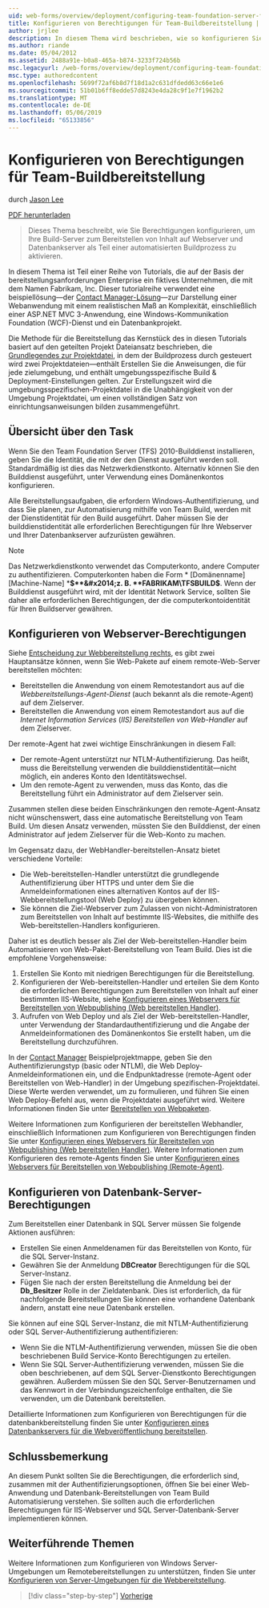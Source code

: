 ```yaml
---
uid: web-forms/overview/deployment/configuring-team-foundation-server-for-web-deployment/configuring-permissions-for-team-build-deployment
title: Konfigurieren von Berechtigungen für Team-Buildbereitstellung | Microsoft-Dokumentation
author: jrjlee
description: In diesem Thema wird beschrieben, wie so konfigurieren Sie Berechtigungen zum Aktivieren des Buildservers zum Bereitstellen von Inhalt auf Webserver und Datenbankserver als Teil eines automatisierten b wird...
ms.author: riande
ms.date: 05/04/2012
ms.assetid: 2488a91e-b0a8-465a-b874-3233f724b56b
msc.legacyurl: /web-forms/overview/deployment/configuring-team-foundation-server-for-web-deployment/configuring-permissions-for-team-build-deployment
msc.type: authoredcontent
ms.openlocfilehash: 5699f72af6b8d7f18d1a2c631dfdedd63c66e1e6
ms.sourcegitcommit: 51b01b6ff8edde57d8243e4da28c9f1e7f1962b2
ms.translationtype: MT
ms.contentlocale: de-DE
ms.lasthandoff: 05/06/2019
ms.locfileid: "65133856"
---
```

# <a name="configuring-permissions-for-team-build-deployment"></a>Konfigurieren von Berechtigungen für Team-Buildbereitstellung

durch [Jason Lee](https://github.com/jrjlee)

[PDF herunterladen](https://msdnshared.blob.core.windows.net/media/MSDNBlogsFS/prod.evol.blogs.msdn.com/CommunityServer.Blogs.Components.WeblogFiles/00/00/00/63/56/8130.DeployingWebAppsInEnterpriseScenarios.pdf)

> Dieses Thema beschreibt, wie Sie Berechtigungen konfigurieren, um Ihre Build-Server zum Bereitstellen von Inhalt auf Webserver und Datenbankserver als Teil einer automatisierten Buildprozess zu aktivieren.

In diesem Thema ist Teil einer Reihe von Tutorials, die auf der Basis der bereitstellungsanforderungen Enterprise ein fiktives Unternehmen, die mit dem Namen Fabrikam, Inc. Dieser tutorialreihe verwendet eine beispiellösung&#x2014;der [Contact Manager-Lösung](../web-deployment-in-the-enterprise/the-contact-manager-solution.md)&#x2014;zur Darstellung einer Webanwendung mit einem realistischen Maß an Komplexität, einschließlich einer ASP.NET MVC 3-Anwendung, eine Windows-Kommunikation Foundation (WCF)-Dienst und ein Datenbankprojekt.

Die Methode für die Bereitstellung das Kernstück des in diesen Tutorials basiert auf den geteilten Projekt Dateiansatz beschrieben, die [Grundlegendes zur Projektdatei](../web-deployment-in-the-enterprise/understanding-the-project-file.md), in dem der Buildprozess durch gesteuert wird zwei Projektdateien&#x2014;enthält Erstellen Sie die Anweisungen, die für jede zielumgebung, und enthält umgebungsspezifische Build & Deployment-Einstellungen gelten. Zur Erstellungszeit wird die umgebungsspezifischen-Projektdatei in die Unabhängigkeit von der Umgebung Projektdatei, um einen vollständigen Satz von einrichtungsanweisungen bilden zusammengeführt.

## <a name="task-overview"></a>Übersicht über den Task

Wenn Sie den Team Foundation Server (TFS) 2010-Builddienst installieren, geben Sie die Identität, die mit der den Dienst ausgeführt werden soll. Standardmäßig ist dies das Netzwerkdienstkonto. Alternativ können Sie den Builddienst ausgeführt, unter Verwendung eines Domänenkontos konfigurieren.

Alle Bereitstellungsaufgaben, die erfordern Windows-Authentifizierung, und dass Sie planen, zur Automatisierung mithilfe von Team Build, werden mit der Dienstidentität für den Build ausgeführt. Daher müssen Sie der builddienstidentität alle erforderlichen Berechtigungen für Ihre Webserver und Ihrer Datenbankserver aufzurüsten gewähren.

> [!NOTE]
> Das Netzwerkdienstkonto verwendet das Computerkonto, andere Computer zu authentifizieren. Computerkonten haben die Form * [Domänenname]\[Machine-Name] ***$**&#x2014;z. B. **FABRIKAM\TFSBUILD$**. Wenn der Builddienst ausgeführt wird, mit der Identität Network Service, sollten Sie daher alle erforderlichen Berechtigungen, der die computerkontoidentität für Ihren Buildserver gewähren.

## <a name="configuring-web-server-permissions"></a>Konfigurieren von Webserver-Berechtigungen

Siehe [Entscheidung zur Webbereitstellung rechts](../configuring-server-environments-for-web-deployment/choosing-the-right-approach-to-web-deployment.md), es gibt zwei Hauptansätze können, wenn Sie Web-Pakete auf einem remote-Web-Server bereitstellen möchten:

- Bereitstellen die Anwendung von einem Remotestandort aus auf die *Webbereitstellungs-Agent-Dienst* (auch bekannt als die remote-Agent) auf dem Zielserver.
- Bereitstellen die Anwendung von einem Remotestandort aus auf die *Internet Information Services* (*IIS) Bereitstellen von Web-Handler* auf dem Zielserver.

Der remote-Agent hat zwei wichtige Einschränkungen in diesem Fall:

- Der remote-Agent unterstützt nur NTLM-Authentifizierung. Das heißt, muss die Bereitstellung verwenden die builddienstidentität&#x2014;nicht möglich, ein anderes Konto den Identitätswechsel.
- Um den remote-Agent zu verwenden, muss das Konto, das die Bereitstellung führt ein Administrator auf dem Zielserver sein.

Zusammen stellen diese beiden Einschränkungen den remote-Agent-Ansatz nicht wünschenswert, dass eine automatische Bereitstellung von Team Build. Um diesen Ansatz verwenden, müssten Sie den Builddienst, der einen Administrator auf jedem Zielserver für die Web-Konto zu machen.

Im Gegensatz dazu, der WebHandler-bereitstellen-Ansatz bietet verschiedene Vorteile:

- Die Web-bereitstellen-Handler unterstützt die grundlegende Authentifizierung über HTTPS und unter dem Sie die Anmeldeinformationen eines alternativen Kontos auf der IIS-Webbereitstellungstool (Web Deploy) zu übergeben können.
- Sie können die Ziel-Webserver zum Zulassen von nicht-Administratoren zum Bereitstellen von Inhalt auf bestimmte IIS-Websites, die mithilfe des Web-bereitstellen-Handlers konfigurieren.

Daher ist es deutlich besser als Ziel der Web-bereitstellen-Handler beim Automatisieren von Web-Paket-Bereitstellung von Team Build. Dies ist die empfohlene Vorgehensweise:

1. Erstellen Sie Konto mit niedrigen Berechtigungen für die Bereitstellung.
2. Konfigurieren der Web-bereitstellen-Handler und erteilen Sie dem Konto die erforderlichen Berechtigungen zum Bereitstellen von Inhalt auf einer bestimmten IIS-Website, siehe [Konfigurieren eines Webservers für Bereitstellen von Webpublishing (Web bereitstellen Handler)](../configuring-server-environments-for-web-deployment/configuring-a-web-server-for-web-deploy-publishing-web-deploy-handler.md).
3. Aufrufen von Web Deploy und als Ziel der Web-bereitstellen-Handler, unter Verwendung der Standardauthentifizierung und die Angabe der Anmeldeinformationen des Domänenkontos Sie erstellt haben, um die Bereitstellung durchzuführen.

In der [Contact Manager](../web-deployment-in-the-enterprise/the-contact-manager-solution.md) Beispielprojektmappe, geben Sie den Authentifizierungstyp (basic oder NTLM), die Web Deploy-Anmeldeinformationen ein, und die Endpunktadresse (remote-Agent oder Bereitstellen von Web-Handler) in der Umgebung spezifischen-Projektdatei. Diese Werte werden verwendet, um zu formulieren, und führen Sie einen Web Deploy-Befehl aus, wenn die Projektdatei ausgeführt wird. Weitere Informationen finden Sie unter [Bereitstellen von Webpaketen](../web-deployment-in-the-enterprise/deploying-web-packages.md).

Weitere Informationen zum Konfigurieren der bereitstellen Webhandler, einschließlich Informationen zum Konfigurieren von Berechtigungen finden Sie unter [Konfigurieren eines Webservers für Bereitstellen von Webpublishing (Web bereitstellen Handler)](../configuring-server-environments-for-web-deployment/configuring-a-web-server-for-web-deploy-publishing-web-deploy-handler.md). Weitere Informationen zum Konfigurieren des remote-Agents finden Sie unter [Konfigurieren eines Webservers für Bereitstellen von Webpublishing (Remote-Agent)](../configuring-server-environments-for-web-deployment/configuring-a-web-server-for-web-deploy-publishing-remote-agent.md).

## <a name="configuring-database-server-permissions"></a>Konfigurieren von Datenbank-Server-Berechtigungen

Zum Bereitstellen einer Datenbank in SQL Server müssen Sie folgende Aktionen ausführen:

- Erstellen Sie einen Anmeldenamen für das Bereitstellen von Konto, für die SQL Server-Instanz.
- Gewähren Sie der Anmeldung **DBCreator** Berechtigungen für die SQL Server-Instanz.
- Fügen Sie nach der ersten Bereitstellung die Anmeldung bei der **Db\_Besitzer** Rolle in der Zieldatenbank. Dies ist erforderlich, da für nachfolgende Bereitstellungen Sie können eine vorhandene Datenbank ändern, anstatt eine neue Datenbank erstellen.

Sie können auf eine SQL Server-Instanz, die mit NTLM-Authentifizierung oder SQL Server-Authentifizierung authentifizieren:

- Wenn Sie die NTLM-Authentifizierung verwenden, müssen Sie die oben beschriebenen Build Service-Konto Berechtigungen zu erteilen.
- Wenn Sie SQL Server-Authentifizierung verwenden, müssen Sie die oben beschriebenen, auf dem SQL Server-Dienstkonto Berechtigungen gewähren. Außerdem müssen Sie den SQL Server-Benutzernamen und das Kennwort in der Verbindungszeichenfolge enthalten, die Sie verwenden, um die Datenbank bereitstellen.

Detaillierte Informationen zum Konfigurieren von Berechtigungen für die datenbankbereitstellung finden Sie unter [Konfigurieren eines Datenbankservers für die Webveröffentlichung bereitstellen](../configuring-server-environments-for-web-deployment/configuring-a-database-server-for-web-deploy-publishing.md).

## <a name="conclusion"></a>Schlussbemerkung

An diesem Punkt sollten Sie die Berechtigungen, die erforderlich sind, zusammen mit der Authentifizierungsoptionen, öffnen Sie bei einer Web-Anwendung und Datenbank-Bereitstellungen von Team Build Automatisierung verstehen. Sie sollten auch die erforderlichen Berechtigungen für IIS-Webserver und SQL Server-Datenbank-Server implementieren können.

## <a name="further-reading"></a>Weiterführende Themen

Weitere Informationen zum Konfigurieren von Windows Server-Umgebungen um Remotebereitstellungen zu unterstützen, finden Sie unter [Konfigurieren von Server-Umgebungen für die Webbereitstellung](../configuring-server-environments-for-web-deployment/configuring-server-environments-for-web-deployment.md).

> [!div class="step-by-step"]
> [Vorherige](deploying-a-specific-build.md)
